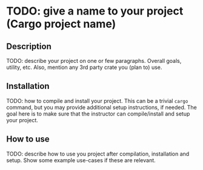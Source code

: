 # TODO: give a name to your project (Cargo project name)

## Description

TODO: describe your project on one or few paragraphs. Overall goals, utility, etc. Also, mention any 3rd party crate you (plan to) use.

## Installation

TODO: how to compile and install your project. This can be a trivial `cargo` command, but you may provide additional setup instructions, if needed. The goal here is to make sure that the instructor can compile/install and setup your project.

## How to use

TODO: describe how to use you project after compilation, installation and setup. Show some example use-cases if these are relevant.